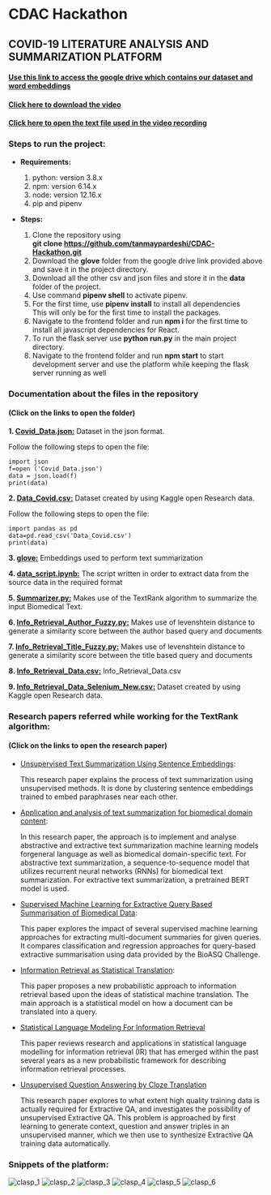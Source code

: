 # CDAC Hackathon
## COVID-19 LITERATURE ANALYSIS AND SUMMARIZATION PLATFORM

#### [Use this link to access the google drive which contains our dataset and word embeddings](https://drive.google.com/drive/folders/1nKAo8oWqPuq39ky15duuhpt3sWEhyV-7)

#### [Click here to download the video](https://github.com/tanmaypardeshi/CDAC-Hackathon/blob/master/screenshots/CDAC_Prototype.mp4)

#### [Click here to open the text file used in the video recording](https://github.com/tanmaypardeshi/CDAC-Hackathon/blob/master/data/Crystallization%20and%20preliminary%20crystallographic%20study%20of%20Feline%20infectious%20peritonitis%20virus%20main%20protease%20in%20complex%20with%20an%20inhibitor.txt)

### Steps to run the project:

* **Requirements:**<br>
  1. python: version 3.8.x
  2. npm: version 6.14.x
  3. node: version 12.16.x
  4. pip and pipenv
 
* **Steps:**
  1. Clone the repository using<br> **git clone https://github.com/tanmaypardeshi/CDAC-Hackathon.git**
  2. Download the **glove** folder from the google drive link provided above and save it in the project directory.
  3. Download all the other csv and json files and store it in the **data** folder of the project.
  3. Use command **pipenv shell** to activate pipenv.
  4. For the first time, use **pipenv install** to install all dependencies<br>
  This will only be for the first time to install the packages.
  5. Navigate to the frontend folder and run **npm i** for the first time to install all javascript dependencies for React.
  6. To run the flask server use **python run.py** in the main project directory.
  7. Navigate to the frontend folder and run **npm start** to start development server and use the platform while keeping 
  the flask server running as well
 
  
### Documentation about the files in the repository
#### (Click on the links to open the folder)

**1. [Covid_Data.json:](https://drive.google.com/drive/folders/1nKAo8oWqPuq39ky15duuhpt3sWEhyV-7)** Dataset in the json format.<br> 

Follow the following steps to open the file:

```
import json
f=open ('Covid_Data.json') 
data = json.load(f)
print(data)
```

**2. [Data_Covid.csv:](https://drive.google.com/drive/folders/1nKAo8oWqPuq39ky15duuhpt3sWEhyV-7)** Dataset created by using Kaggle open Research data.<br> 

Follow the following steps to open the file:

```
import pandas as pd
data=pd.read_csv('Data_Covid.csv') 
print(data)
```

**3. [glove:](https://drive.google.com/drive/folders/1nKAo8oWqPuq39ky15duuhpt3sWEhyV-7)** Embeddings used to perform text summarization

**4. [data_script.ipynb:](data/data_script.ipynb)** The script written in order to extract data from the source data in the required format

**5. [Summarizer.py:](./Summarizer.py)** Makes use of the TextRank algorithm to summarize the input Biomedical Text.

**6. [Info_Retrieval_Author_Fuzzy.py:](./Info_Retrieval_Author_Fuzzy.py)** Makes use of levenshtein distance to generate a similarity score between the author based query and documents

**7. [Info_Retrieval_Title_Fuzzy.py:](./Info_Retrieval_Title_Fuzzy.py)** Makes use of levenshtein distance to generate a similarity score between the title based query and documents 

**8. [Info_Retrieval_Data.csv:](https://drive.google.com/drive/folders/1nKAo8oWqPuq39ky15duuhpt3sWEhyV-7)** Info_Retrieval_Data.csv

**9. [Info_Retrieval_Data_Selenium_New.csv:](https://drive.google.com/drive/folders/1nKAo8oWqPuq39ky15duuhpt3sWEhyV-7)** Dataset created by using Kaggle open Research data.


### Research papers referred while working for the TextRank algorithm:
#### (Click on the links to open the research paper)

* [Unsupervised Text Summarization Using Sentence Embeddings](https://www.cs.utexas.edu/~asaran/reports/summarization.pdf):

  This research paper explains the process of text summarization using unsupervised methods. It is done by clustering           sentence embeddings trained to embed paraphrases near each other. 
  
* [Application and analysis of text summarization for biomedical domain content](http://cs229.stanford.edu/proj2019spr/report/77.pdf):
    
    In this research paper, the approach is to implement and analyse abstractive and extractive text summarization machine learning models forgeneral language as well as biomedical domain-specific text. For abstractive text summarization, a sequence-to-sequence model that utilizes recurrent neural networks (RNNs) for biomedical text summarization. For
extractive text summarization, a pretrained BERT model is used.
    
* [Supervised Machine Learning for Extractive Query Based Summarisation of Biomedical Data](https://www.aclweb.org/anthology/W18-5604.pdf):

  This paper explores the impact of several supervised machine learning approaches for extracting multi-document summaries      for given queries. It compares classification and regression approaches for query-based extractive summarisation using        data provided by the BioASQ Challenge.
  
* [Information Retrieval as Statistical Translation](https://www.cse.iitb.ac.in/~soumen/readings/papers/BergerL1999xlate.pdf):

  This paper proposes a new probabilistic approach to information retrieval based upon the ideas of statistical machine         translation. The main approach is a statistical model on how a document can be translated into a query.
  
 * [Statistical Language Modeling For Information Retrieval](http://ciir.cs.umass.edu/pubfiles/ir-318.pdf)
  
    This paper reviews research and applications in statistical language modelling for information retrieval (IR) that has        emerged within the past several years as a new probabilistic framework for describing information retrieval processes.

* [Unsupervised Question Answering by Cloze Translation](https://research.fb.com/wp-content/uploads/2019/07/Unsupervised-Question-Answering-by-Cloze-Translation.pdf)

  This research paper explores to what extent high quality training data is actually required for Extractive QA, and investigates the possibility of unsupervised Extractive QA. This problem is approached by first learning to generate context, question and answer triples in an unsupervised manner, which we then use to synthesize Extractive QA training data automatically.


### Snippets of the platform:

![clasp_1](/screenshots/clasp_1.png)
![clasp_2](/screenshots/clasp_2.png)
![clasp_3](/screenshots/clasp_3.png)
![clasp_4](/screenshots/clasp_4.png)
![clasp_5](/screenshots/clasp_5.png)
![clasp_6](/screenshots/clasp_6.png)
 
